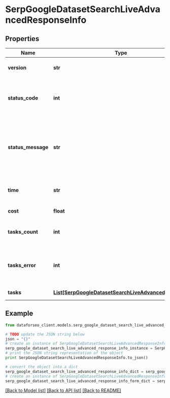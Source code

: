 # SerpGoogleDatasetSearchLiveAdvancedResponseInfo


## Properties

Name | Type | Description | Notes
------------ | ------------- | ------------- | -------------
**version** | **str** | the current version of the API | [optional] 
**status_code** | **int** | general status code you can find the full list of the response codes here | [optional] 
**status_message** | **str** | general informational message you can find the full list of general informational messages here | [optional] 
**time** | **str** | total execution time, seconds | [optional] 
**cost** | **float** | total tasks cost, USD | [optional] 
**tasks_count** | **int** | the number of tasks in the tasks array | [optional] 
**tasks_error** | **int** | the number of tasks in the tasks array returned with an error | [optional] 
**tasks** | [**List[SerpGoogleDatasetSearchLiveAdvancedTaskInfo]**](SerpGoogleDatasetSearchLiveAdvancedTaskInfo.md) | array of tasks | [optional] 

## Example

```python
from dataforseo_client.models.serp_google_dataset_search_live_advanced_response_info import SerpGoogleDatasetSearchLiveAdvancedResponseInfo

# TODO update the JSON string below
json = "{}"
# create an instance of SerpGoogleDatasetSearchLiveAdvancedResponseInfo from a JSON string
serp_google_dataset_search_live_advanced_response_info_instance = SerpGoogleDatasetSearchLiveAdvancedResponseInfo.from_json(json)
# print the JSON string representation of the object
print SerpGoogleDatasetSearchLiveAdvancedResponseInfo.to_json()

# convert the object into a dict
serp_google_dataset_search_live_advanced_response_info_dict = serp_google_dataset_search_live_advanced_response_info_instance.to_dict()
# create an instance of SerpGoogleDatasetSearchLiveAdvancedResponseInfo from a dict
serp_google_dataset_search_live_advanced_response_info_form_dict = serp_google_dataset_search_live_advanced_response_info.from_dict(serp_google_dataset_search_live_advanced_response_info_dict)
```
[[Back to Model list]](../README.md#documentation-for-models) [[Back to API list]](../README.md#documentation-for-api-endpoints) [[Back to README]](../README.md)


